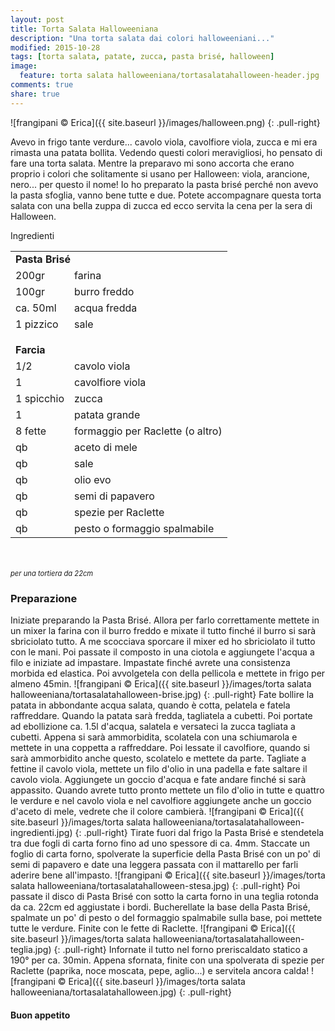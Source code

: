 ```yaml
---
layout: post
title: Torta Salata Halloweeniana
description: "Una torta salata dai colori halloweeniani..."
modified: 2015-10-28
tags: [torta salata, patate, zucca, pasta brisé, halloween]
image:
  feature: torta salata halloweeniana/tortasalatahalloween-header.jpg
comments: true
share: true
---
```


![frangipani © Erica]({{ site.baseurl }}/images/halloween.png)
{: .pull-right}

Avevo in frigo tante verdure... cavolo viola, cavolfiore viola, zucca e mi era rimasta una patata bollita. Vedendo questi colori meravigliosi, ho pensato di fare una torta salata. Mentre la preparavo mi sono accorta che erano proprio i colori che solitamente si usano per Halloween: viola, arancione, nero... per questo il nome! Io ho preparato la pasta brisé perché non avevo la pasta sfoglia, vanno bene tutte e due. Potete accompagnare questa torta salata con una bella zuppa di zucca ed ecco servita la cena per la sera di Halloween. 


<div class="ingredients">
  <div class="ingredients-title">Ingredienti</div>
  <table>
    <tbody>
      <tr>
        <td colspan="2"><b>Pasta Brisé</b></td>
      </tr>
      <tr>
        <td>200gr</td>
        <td>farina</td>
      </tr>
      <tr>
        <td>100gr</td>
        <td>burro freddo</td>
      </tr>
      <tr>
        <td>ca. 50ml</td>
        <td>acqua fredda</td>
      </tr>
      <tr>
        <td>1 pizzico</td>
        <td>sale</td>
      </tr>
      <tr style="height: 15px;"></tr>
      <tr>          
        <td colspan="2"><b>Farcia</b></td>
      </tr>
      <tr>
        <td>1/2</td>
        <td>cavolo viola</td>
      </tr>
      <tr>
        <td>1</td>
        <td>cavolfiore viola</td>
      </tr>
      <tr>
        <td>1 spicchio</td>
        <td>zucca</td>
      </tr>
      <tr>
        <td>1</td>
        <td>patata grande</td>
      </tr>
      <tr>
        <td>8 fette</td>
        <td>formaggio per Raclette (o altro)</td>
      </tr>
      <tr>
        <td>qb</td>
        <td>aceto di mele</td>
      </tr>
      <tr>
        <td>qb</td>
        <td>sale</td>
      </tr>
      <tr>
        <td>qb</td>
        <td>olio evo</td>
      </tr>
      <tr>
        <td>qb</td>
        <td>semi di papavero</td>
      </tr>
      <tr>
        <td>qb</td>
        <td>spezie per Raclette</td>
      </tr>
      <tr>
        <td>qb</td>
        <td>pesto o formaggio spalmabile</td>
      </tr>
    </tbody>
  </table>
  <br></br>
  <i class="pull-right" style="font-size: 80%;">per una tortiera da 22cm</i>
</div>


<h3>
  <font color="grey">
    <i class="icon-cogs"></i>
  </font> Preparazione
</h3>

Iniziate preparando la Pasta Brisé. Allora per farlo correttamente mettete in un mixer la farina con il burro freddo e mixate il tutto finché il burro si sarà sbriciolato tutto. A me scocciava sporcare il mixer ed ho sbriciolato il tutto con le mani. Poi passate il composto in una ciotola e aggiungete l'acqua a filo e iniziate ad impastare. Impastate finché avrete una consistenza morbida ed elastica. Poi avvolgetela con della pellicola e mettete in frigo per almeno 45min.
![frangipani © Erica]({{ site.baseurl }}/images/torta salata halloweeniana/tortasalatahalloween-brise.jpg)
{: .pull-right}
Fate bollire la patata in abbondante acqua salata, quando è cotta, pelatela e fatela raffreddare. Quando la patata sarà fredda, tagliatela a cubetti. Poi portate ad ebollizione ca. 1.5l d'acqua, salatela e versateci la zucca tagliata a cubetti. Appena si sarà ammorbidita, scolatela con una schiumarola e mettete in una coppetta a raffreddare. Poi lessate il cavolfiore, quando si sarà ammorbidito anche questo, scolatelo e mettete da parte. Tagliate a fettine il cavolo viola, mettete un filo d'olio in una padella e fate saltare il cavolo viola. Aggiungete un goccio d'acqua e fate andare finché si sarà appassito. Quando avrete tutto pronto mettete un filo d'olio in tutte e quattro le verdure e nel cavolo viola e nel cavolfiore aggiungete anche un goccio d'aceto di mele, vedrete che il colore cambierà.
![frangipani © Erica]({{ site.baseurl }}/images/torta salata halloweeniana/tortasalatahalloween-ingredienti.jpg)
{: .pull-right}
Tirate fuori dal frigo la Pasta Brisé e stendetela tra due fogli di carta forno fino ad uno spessore di ca. 4mm. Staccate un foglio di carta forno, spolverate la superficie della Pasta Brisé con un po' di semi di papavero e date una leggera passata con il mattarello per farli aderire bene all'impasto. 
![frangipani © Erica]({{ site.baseurl }}/images/torta salata halloweeniana/tortasalatahalloween-stesa.jpg)
{: .pull-right}
Poi passate il disco di Pasta Brisé con sotto la carta forno in una teglia rotonda da ca. 22cm ed aggiustate i bordi. Bucherellate la base della Pasta Brisé, spalmate un po' di pesto o del formaggio spalmabile sulla base, poi mettete tutte le verdure. Finite con le fette di Raclette.
![frangipani © Erica]({{ site.baseurl }}/images/torta salata halloweeniana/tortasalatahalloween-teglia.jpg)
{: .pull-right}
Infornate il tutto nel forno preriscaldato statico a 190° per ca. 30min. Appena sfornata, finite con una spolverata di spezie per Raclette (paprika, noce moscata, pepe, aglio...) e servitela ancora calda!
![frangipani © Erica]({{ site.baseurl }}/images/torta salata halloweeniana/tortasalatahalloween.jpg)
{: .pull-right}


<h4>Buon appetito
  <font color="red">
    <i class="icon-smile"></i>
  </font>
</h4>
